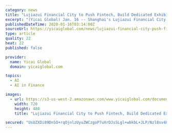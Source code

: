 ```yaml
---
category: news
title: "Lujiazui Financial City to Push Fintech, Build Dedicated Exhibition Center"
excerpt: "(Yicai Global) Jan. 16 -- Shanghai's Lujiazui Financial City is forming the Lujiazui Financial Technology Association to integrate resources from various parties, support innovation and entrepreneurship among companies active in the field and build a fintech exhibition center, said Ren Kaifeng, deputy director of the Lujiazui Bureau of the ..."
publishedDateTime: 2020-01-16T03:14:00Z
sourceUrl: https://yicaiglobal.com/news/lujiazui-financial-city-push-fintech-build-dedicated-exhibition-center
type: article
quality: 22
heat: 22
published: false

provider:
  name: Yicai Global
  domain: yicaiglobal.com

topics:
  - AI
  - AI in Finance

images:
  - url: https://s3-us-west-2.amazonaws.com/www.yicaiglobal.com/documents/lujiazui-financial-city-push-fintech-build-dedicated-exhibition-center/top.jpg
    width: 720
    height: 480
    title: "Lujiazui Financial City to Push Fintech, Build Dedicated Exhibition Center"

secured: "UsUZXDi89DnSO+rqOjnlzUyuZWCzgoP7uXrDJsSLgl+wbkbL+JLP/Nzl8sv481JrzUhQ1rxkyNIgQfYY0Riubz1MeXk4165g4y4uJ8O+a52E9WehiefQpY5s4OkDB06gn45Oo6rPCvTgK8rX6FCG/INyNVULeYpbe7vLX8nz1+gTSUmCG+HsJD3sQekgVYJw6OF8dGM3vcgov6V8F02PM4cUG83etFARoxGwDT/w8iGkbwJ6C6XieIEmsw92d+dfAbpzjpdWJEONhUHTlFiRWtS9C8qBlxPDHp/R/9EXX2g=;pQ8P91a6ebnh0KLoS8yeZQ=="
---
```


